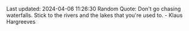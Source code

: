 Last updated: 2024-04-06 11:26:30
Random Quote: Don't go chasing waterfalls. Stick to the rivers and the lakes that you're used to. - Klaus Hargreeves